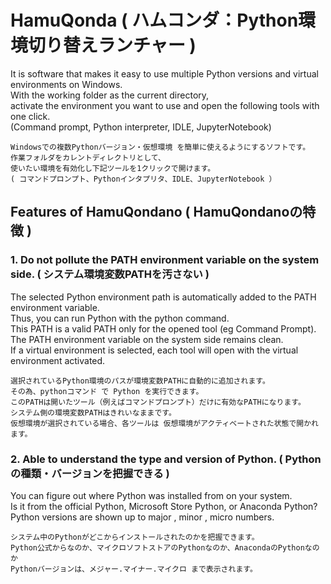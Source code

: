 # HamuQonda  ( ハムコンダ：Python環境切り替えランチャー )
It is software that makes it easy to use multiple Python versions and virtual environments on Windows.<br>
  With the working folder as the current directory,<br>
  activate the environment you want to use and open the following tools with one click.<br>
  (Command prompt, Python interpreter, IDLE, JupyterNotebook)<br>

    Windowsでの複数Pythonバージョン・仮想環境 を簡単に使えるようにするソフトです。
    作業フォルダをカレントディレクトリとして、
    使いたい環境を有効化し下記ツールを1クリックで開けます。
    ( コマンドプロンプト、Pythonインタプリタ、IDLE、JupyterNotebook ）

## Features of HamuQondano ( HamuQondanoの特徴 )
### 1. Do not pollute the PATH environment variable on the system side. ( システム環境変数PATHを汚さない )
  The selected Python environment path is automatically added to the PATH environment variable.<br>
  Thus, you can run Python with the python command.<br>
  This PATH is a valid PATH only for the opened tool (eg Command Prompt).<br>
  The PATH environment variable on the system side remains clean.<br>
  If a virtual environment is selected, each tool will open with the virtual environment activated.<br>

    選択されているPython環境のパスが環境変数PATHに自動的に追加されます。
    その為、pythonコマンド で Python を実行できます。
    このPATHは開いたツール（例えばコマンドプロンプト）だけに有効なPATHになります。
    システム側の環境変数PATHはきれいなままです。
    仮想環境が選択されている場合、各ツールは 仮想環境がアクティベートされた状態で開かれます。
### 2. Able to understand the type and version of Python. ( Pythonの種類・バージョンを把握できる )
  You can figure out where Python was installed from on your system.<br>
  Is it from the official Python, Microsoft Store Python, or Anaconda Python?<br>
  Python versions are shown up to major , minor , micro numbers.<br>
  
    システム中のPythonがどこからインストールされたのかを把握できます。
    Python公式からなのか、マイクロソフトストアのPythonなのか、AnacondaのPythonなのか
    Pythonバージョンは、メジャー.マイナー.マイクロ まで表示されます。
